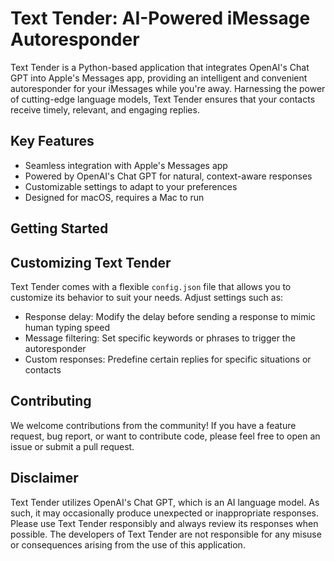 # Text Tender: AI-Powered iMessage Autoresponder

Text Tender is a Python-based application that integrates OpenAI's Chat GPT into Apple's Messages app, providing an intelligent and convenient autoresponder for your iMessages while you're away. Harnessing the power of cutting-edge language models, Text Tender ensures that your contacts receive timely, relevant, and engaging replies.

## Key Features

- Seamless integration with Apple's Messages app
- Powered by OpenAI's Chat GPT for natural, context-aware responses
- Customizable settings to adapt to your preferences
- Designed for macOS, requires a Mac to run

## Getting Started

## Customizing Text Tender

Text Tender comes with a flexible `config.json` file that allows you to customize its behavior to suit your needs. Adjust settings such as:

- Response delay: Modify the delay before sending a response to mimic human typing speed
- Message filtering: Set specific keywords or phrases to trigger the autoresponder
- Custom responses: Predefine certain replies for specific situations or contacts

## Contributing

We welcome contributions from the community! If you have a feature request, bug report, or want to contribute code, please feel free to open an issue or submit a pull request.

## Disclaimer

Text Tender utilizes OpenAI's Chat GPT, which is an AI language model. As such, it may occasionally produce unexpected or inappropriate responses. Please use Text Tender responsibly and always review its responses when possible. The developers of Text Tender are not responsible for any misuse or consequences arising from the use of this application.
